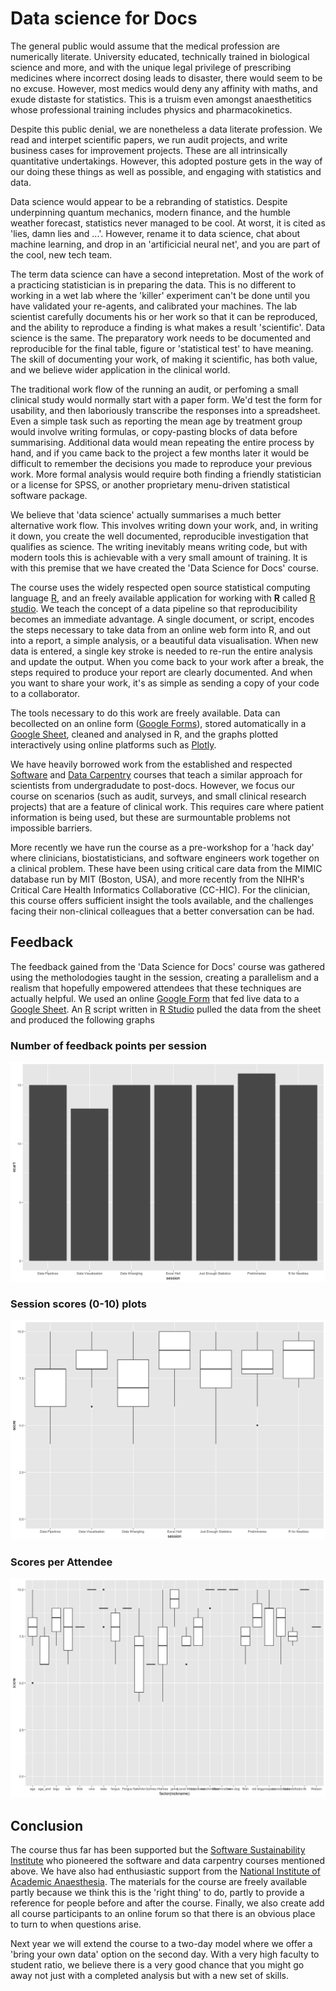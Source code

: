 # Data science for Docs

The general public would assume that the medical profession are numerically literate. University educated, technically trained in biological science and more, and with the unique legal privilege of prescribing medicines where incorrect dosing leads to disaster, there would seem to be no excuse. However, most medics would deny any affinity with maths, and exude distaste for statistics. This is a truism even amongst anaesthetitics whose professional training includes physics and pharmacokinetics.

<!-- Set up need -->
Despite this public denial, we are nonetheless a data literate profession. We read and interpet scientific papers, we run audit projects, and write business cases for improvement projects. These are all intrinsically quantitative undertakings. However, this adopted posture gets in the way of our doing these things as well as possible, and engaging with statistics and data.

<!-- Data science, sexed up stats? -->
Data science would appear to be a rebranding of statistics. Despite underpinning quantum mechanics, modern finance, and the humble weather forecast, statistics never managed to be cool. At worst, it is cited as 'lies, damn lies and ...'. However, rename it to data science, chat about machine learning, and drop in an 'artificicial neural net', and you are part of the cool, new tech team.

The term data science can have a second intepretation. Most of the work of a practicing statistician is in preparing the data. This is no different to working in a wet lab where the 'killer' experiment can't be done until you have validated your re-agents, and calibrated your machines. The lab scientist carefully documents his or her work so that it can be reproduced, and the ability to reproduce a finding is what makes a result 'scientific'. Data science is the same. The preparatory work needs to be documented and reproducible for the final table, figure or 'statistical test' to have meaning. The skill of documenting your work, of making it scientific, has both value, and we believe wider application in the clinical world. 

<!-- the old workflow -->
The traditional work flow of the running an audit, or perfoming a small clinical study would normally start with a paper form. We'd test the form for usability, and then laboriously transcribe the responses into a spreadsheet. Even a simple task such as reporting the mean age by treatment group would involve writing formulas, or copy-pasting blocks of data before summarising. Additional data would mean repeating the entire process by hand, and if you came back to the project a few months later it would be difficult to remember the decisions you made to reproduce your previous work. More formal analysis would require both finding a friendly statistician or a license for SPSS, or another proprietary menu-driven statistical software package.

<!-- the new workflow -->
We believe that 'data science' actually summarises a much better alternative work flow. This involves writing down your work, and, in writing it down, you create the well documented, reproducible investigation that qualifies as science. The writing inevitably means writing code, but with modern tools this is achievable with a very small amount of training. It is with this premise that we have created the 'Data Science for Docs' course.

<!-- summarise the course  -->
The course uses the widely respected open source statistical computing language [R](), and an freely available application for working with **R** called [R studio](). We teach the concept of a data pipeline so that reproducibility becomes an immediate advantage. A single document, or script, encodes the steps necessary to take data from an online web form into R, and out into a report, a simple analysis, or a beautiful data visualisation. When new data is entered, a single key stroke is needed to re-run the entire analysis and update the output. When you come back to your work after a break, the steps required to produce your report are clearly documented. And when you want to share your work, it's as simple as sending a copy of your code to a collaborator. 

<!-- resources -->
The tools necessary to do this work are freely available. Data can becollected on an online form ([Google Forms]()), stored automatically in a [Google Sheet](), cleaned and analysed in R, and the graphs plotted interactively using online platforms such as [Plotly]().

<!-- links to data carpentry -->
We have heavily borrowed work from the established and respected [Software]() and [Data Carpentry]() courses that teach a similar approach for scientists from undergradudate to post-docs. However, we focus our course on scenarios (such as audit, surveys, and small clinical research projects) that are a feature of clinical work. This requires care where patient information is being used, but these are surmountable problems not impossible barriers. 

<!-- datathon -->
More recently we have run the course as a pre-workshop for a 'hack day' where clinicians, biostatisticians, and software engineers work together on a clinical problem. These have been using critical care data from the MIMIC database run by MIT (Boston, USA), and more recently from the NIHR's Critical Care Health Informatics Collaborative (CC-HIC). For the clinician, this course offers sufficient insight the tools available, and the challenges facing their non-clinical colleagues that a better conversation can be had.

## Feedback
<!-- feedback from course -->
The feedback gained from the 'Data Science for Docs' course was gathered using the metholodogies taught in the session, creating a parallelism and a realism that hopefully empowered attendees that these techniques are actually helpful. We used an online [Google Form]() that fed live data to a [Google Sheet](). An [R]() script written in [R Studio]() pulled the data from the sheet and produced the following graphs

### Number of feedback points per session
![Session Count](feedback_analysis/session_feedback_count.png)

### Session scores (0-10) plots
![Session scores](feedback_analysis/session_boxplot.png)

### Scores per Attendee
![Session scores by Attendee](feedback_analysis/session_by_attendee.png)

## Conclusion

The course thus far has been supported but the [Software Sustainability Institute]() who pioneered the software and data carpentry courses mentioned above. We have also had enthusiastic support from the [National Institute of Academic Anaesthesia](). The materials for the course are freely available partly because we think this is the 'right thing' to do, partly to provide a reference for people before and after the course. Finally, we also create add all course participants to an online forum so that there is an obvious place to turn to when questions arise.

Next year we will extend the course to a two-day model where we offer a 'bring your own data' option on the second day. With a very high faculty to student ratio, we believe there is a very good chance that you might go away not just with a completed analysis but with a new set of skills.

